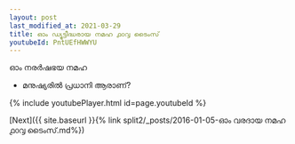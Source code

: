 ```yaml
---
layout: post
last_modified_at: 2021-03-29
title: ഓം ഡ്യുട്ടീദ്ധരായ നമഹ ൧൦൮ ടൈംസ്
youtubeId: PntUEfHWWYU
---
```

 
 
 ഓം നരർഷഭയ നമഹ 
 
 -  മനുഷ്യരിൽ പ്രധാനി ആരാണ്? 
 
  
 
  
 
 
 
 
 
 


{% include youtubePlayer.html id=page.youtubeId %}
 
[Next]({{ site.baseurl }}{% link  split2/_posts/2016-01-05-ഓം വരദായ നമഹ ൧൦൮ ടൈംസ്.md%})
 
